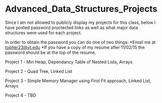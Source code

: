 # Advanced_Data_Structures_Projects


Since I am not allowed to publicly display my projects for this class, below I have posted password proctected links as well as what major data structures were used for each project. 

In order to obtain the password you can do one of two things:
*Email me at topher23@vt.edu 
*If you have a copy of my resume after 11/02/15 the password should be at the top of the resume. 


Project 1 - Min Heap, Dependancy Table of Nested Lists, Arrays

Project 2 - Quad Tree, Linked List

Project 3 - Simple Memory Manager using First Fit approach, Linked List, Arrays

Project 4 - TBD

